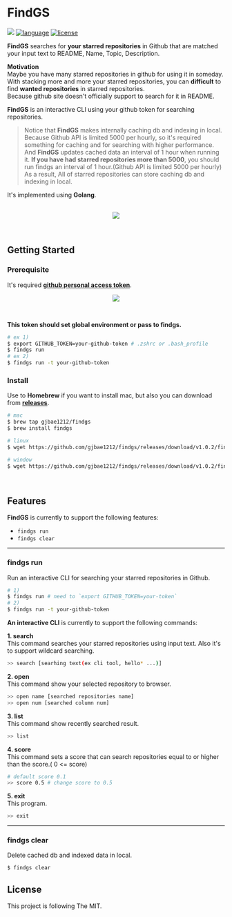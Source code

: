 # FindGS

<p align="left">
<a href="https://hits.seeyoufarm.com"/><img src="https://hits.seeyoufarm.com/api/count/incr/badge.svg?url=https%3A%2F%2Fgithub.com%2Fgjbae1212%2Ffindgs"/></a>
<a href="https://img.shields.io/badge/language-golang-blue"><img src="https://img.shields.io/badge/language-golang-blue" alt="language" /></a>
<a href="/LICENSE"><img src="https://img.shields.io/badge/license-MIT-GREEN.svg" alt="license" /></a>
</p>

**FindGS** searches for **your starred repositories** in Github that are matched your input text to README, Name, Topic, Description.

**Motivation**  
Maybe you have many starred repositories in github for using it in someday.   
With stacking more and more your starred repositories, you can **difficult** to find **wanted repositories** in starred repositories.   
Because github site doesn't officially support to search for it in README.          

**FindGS** is an interactive CLI using your github token for searching repositories.
> Notice that **FindGS** makes internally caching db and indexing in local.
> Because Github API is limited 5000 per hourly, so it's required something for caching and for searching with higher performance.  
> And **FindGS** updates cached data an interval of 1 hour when running it.
> **If you have had starred repositories more than 5000**, you should run findgs an interval of 1 hour.(Github API is limited 5000 per hourly)
> As a result, All of starred repositories can store caching db and indexing in local.

It's implemented using **Golang**.
<br/> <br/>
<p align="center">
<img src="https://storage.googleapis.com/gjbae1212-asset/findgs/findgs_hello.gif"/>
</p>
<br/>

## Getting Started

### Prerequisite
It's required [**github personal access token**](https://github.com/settings/tokens).
<p align="center">
<img src="https://storage.googleapis.com/gjbae1212-asset/findgs/findgs_token.png"/>
</p>
<br/>

  
**This token should set global environment or pass to **findgs**.**
```bash
# ex 1)
$ export GITHUB_TOKEN=your-github-token # .zshrc or .bash_profile 
$ findgs run 
# ex 2)
$ findgs run -t your-github-token 
```

### Install
Use to **Homebrew** if you want to install mac, but also you can download from [**releases**](https://github.com/gjbae1212/findgs/releases).
```bash
# mac 
$ brew tap gjbae1212/findgs
$ brew install findgs

# linux
$ wget https://github.com/gjbae1212/findgs/releases/download/v1.0.2/findgs_1.0.2_Linux_x86_64.tar.gz

# window
$ wget https://github.com/gjbae1212/findgs/releases/download/v1.0.2/findgs_1.0.2_Windows_x86_64.tar.gz
```
<br/>  

## Features
**FindGS** is currently to support the following features:
- ```findgs run```
- ```findgs clear```

------
### findgs run
Run an interactive CLI for searching your starred repositories in Github.
```bash
# 1)
$ findgs run # need to `export GITHUB_TOKEN=your-token`
# 2)
$ findgs run -t your-github-token 
```
 
**An interactive CLI** is currently to support the following commands: 
 
**1. search**  
This command searches your starred repositories using input text. Also it's to support wildcard searching.  
```bash  
>> search [searhing text(ex cli tool, hello* ...)] 
```  

**2. open**  
This command show your selected repository to browser.  
```bash
>> open name [searched repositories name]
>> open num [searched column num]
```

**3. list**  
This command show recently searched result.
```bash
>> list
```

**4. score**  
This command sets a score that can search repositories equal to or higher than the score.( 0 <= score)
```bash
# default score 0.1
>> score 0.5 # change score to 0.5 
```

**5. exit**  
This  program.
```bash
>> exit 
```    
------

### findgs clear
Delete cached db and indexed data in local.
```bash
$ findgs clear
```

## License
This project is following The MIT.
